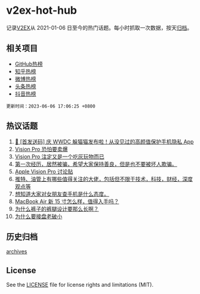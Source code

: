 # v2ex-hot-hub

 记录[V2EX](https://www.v2ex.com/)从 2021-01-06 日至今的热门话题。每小时抓取一次数据，按天[归档](archives)。
 
 ## 相关项目

- [GitHub热榜](https://github.com/lonnyzhang423/github-hot-hub)
- [知乎热榜](https://github.com/lonnyzhang423/zhihu-hot-hub)
- [微博热榜](https://github.com/lonnyzhang423/weibo-hot-hub)
- [头条热榜](https://github.com/lonnyzhang423/toutiao-hot-hub)
- [抖音热榜](https://github.com/lonnyzhang423/douyin-hot-hub)


 `更新时间：2023-06-06 17:06:25 +0800`

## 热议话题

1. [🎁 [首发送码] 庆 WWDC 躲猫猫发布啦！从没见过的高颜值保护手机隐私 App](https://www.v2ex.com/t/946018)
1. [Vision Pro 恐怕要卖爆](https://www.v2ex.com/t/946106)
1. [Vision Pro 注定又是一个吃灰玩物而已](https://www.v2ex.com/t/946129)
1. [第一次经历，居然被骗，希望大家保持善良，但是也不要被坏人欺骗。](https://www.v2ex.com/t/946059)
1. [Apple Vision Pro 讨论贴](https://www.v2ex.com/t/946104)
1. [推特、油管上有哪些值得关注的大佬，包括但不限于技术，科技，财经，深度观点等](https://www.v2ex.com/t/946156)
1. [想知道大家对女朋友查手机是什么态度。](https://www.v2ex.com/t/946087)
1. [MacBook Air 新 15 寸怎么样，值得入手吗？](https://www.v2ex.com/t/946126)
1. [为什么裤子的裤腿设计要那么长啊？](https://www.v2ex.com/t/946197)
1. [为什么要接盘老破小](https://www.v2ex.com/t/946215)

## 历史归档

[archives](archives)

## License

See the [LICENSE](LICENSE) file for license rights and limitations (MIT).
